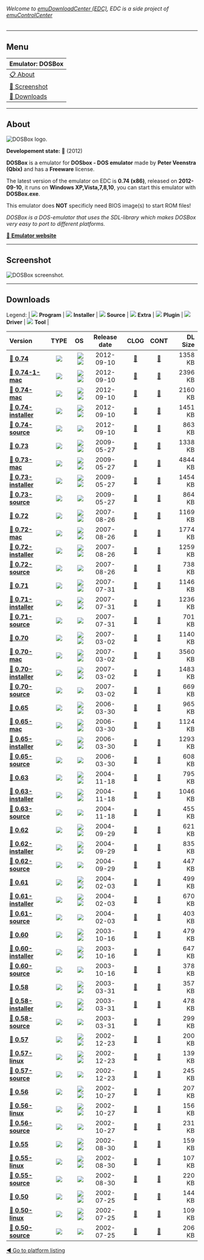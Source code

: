 ###### Welcome to [emuDownloadCenter (EDC)](https://github.com/PhoenixInteractiveNL/emuDownloadCenter/wiki/), EDC is a side project of [emuControlCenter](https://github.com/PhoenixInteractiveNL/emuControlCenter/wiki/)
***
## Menu
| **Emulator: DOSBox** |
|:---------|
| [:clipboard: About](#about) |
| [:sunrise: Screenshot](#screenshot) |
| [:floppy_disk: Downloads](#downloads) |
***
## About
![](https://github.com/PhoenixInteractiveNL/emuDownloadCenter/wiki/images_emulator/dosbox_logo_200.jpg "DOSBox logo.")

**Developement state:** :red_circle: (2012)

**DOSBox** is a emulator for **DOSbox - DOS emulator** made by **Peter Veenstra (Qbix)** and has a **Freeware** license.

The latest version of the emulator on EDC is **0.74 (x86)**, released on **2012-09-10**, it runs on **Windows XP,Vista,7,8,10**, you can start this emulator with **DOSBox.exe**.

This emulator does **NOT** specificly need BIOS image(s) to start ROM files!

_DOSBox is a DOS-emulator that uses the SDL-library which makes DOSBox very easy to port to different platforms._

[:link: **Emulator website**](http://www.dosbox.com/)
***
## Screenshot
![](https://raw.githubusercontent.com/PhoenixInteractiveNL/emuDownloadCenter/master/hooks/dosbox/emulator_screen_01.jpg "DOSBox screenshot.")
***
## Downloads
Legend: | 
![](https://raw.githubusercontent.com/wiki/PhoenixInteractiveNL/emuDownloadCenter/images_misc/icon_program_24.png) **Program** | 
![](https://raw.githubusercontent.com/wiki/PhoenixInteractiveNL/emuDownloadCenter/images_misc/icon_installer_24.png) **Installer** | 
![](https://raw.githubusercontent.com/wiki/PhoenixInteractiveNL/emuDownloadCenter/images_misc/icon_source_code_24.png) **Source** | 
![](https://raw.githubusercontent.com/wiki/PhoenixInteractiveNL/emuDownloadCenter/images_misc/icon_extra_24.png) **Extra** | 
![](https://raw.githubusercontent.com/wiki/PhoenixInteractiveNL/emuDownloadCenter/images_misc/icon_plugin_24.png) **Plugin** | 
![](https://raw.githubusercontent.com/wiki/PhoenixInteractiveNL/emuDownloadCenter/images_misc/icon_driver_24.png) **Driver** | 
![](https://raw.githubusercontent.com/wiki/PhoenixInteractiveNL/emuDownloadCenter/images_misc/icon_tool_24.png) **Tool** | 
 
| Version | TYPE | OS | Release date | CLOG | CONT | DL Size |
|:--------|:----:|---:|:------------:|:----:|:----:|--------:|
| [:floppy_disk: **0.74**](https://github.com/PhoenixInteractiveNL/edc-repo0007/raw/master/dosbox/0.74.7z) | ![](https://raw.githubusercontent.com/wiki/PhoenixInteractiveNL/emuDownloadCenter/images_misc/icon_program_24.png) | ![](https://raw.githubusercontent.com/wiki/PhoenixInteractiveNL/emuDownloadCenter/images_misc/logo_windows_24.png)![](https://raw.githubusercontent.com/wiki/PhoenixInteractiveNL/emuDownloadCenter/images_misc/icon_32-bit_24.png) | 2012-09-10 | [:page_facing_up:](https://github.com/PhoenixInteractiveNL/edc-repo0007/blob/master/dosbox/0.74_changelog.txt) | [:mag_right:](https://github.com/PhoenixInteractiveNL/edc-repo0007/blob/master/dosbox/0.74_contents.txt) | 1358 KB |
| [:floppy_disk: **0.74-1-mac**](https://github.com/PhoenixInteractiveNL/edc-repo0007/raw/master/dosbox/0.74-1-mac.7z) | ![](https://raw.githubusercontent.com/wiki/PhoenixInteractiveNL/emuDownloadCenter/images_misc/icon_program_24.png) | ![](https://raw.githubusercontent.com/wiki/PhoenixInteractiveNL/emuDownloadCenter/images_misc/logo_mac_24.png)![](https://raw.githubusercontent.com/wiki/PhoenixInteractiveNL/emuDownloadCenter/images_misc/icon_32-bit_24.png) | 2012-09-10 | [:page_facing_up:](https://github.com/PhoenixInteractiveNL/edc-repo0007/blob/master/dosbox/0.74-1-mac_changelog.txt) | [:mag_right:](https://github.com/PhoenixInteractiveNL/edc-repo0007/blob/master/dosbox/0.74-1-mac_contents.txt) | 2396 KB |
| [:floppy_disk: **0.74-mac**](https://github.com/PhoenixInteractiveNL/edc-repo0007/raw/master/dosbox/0.74-mac.7z) | ![](https://raw.githubusercontent.com/wiki/PhoenixInteractiveNL/emuDownloadCenter/images_misc/icon_program_24.png) | ![](https://raw.githubusercontent.com/wiki/PhoenixInteractiveNL/emuDownloadCenter/images_misc/logo_mac_24.png)![](https://raw.githubusercontent.com/wiki/PhoenixInteractiveNL/emuDownloadCenter/images_misc/icon_32-bit_24.png) | 2012-09-10 | [:page_facing_up:](https://github.com/PhoenixInteractiveNL/edc-repo0007/blob/master/dosbox/0.74-mac_changelog.txt) | [:mag_right:](https://github.com/PhoenixInteractiveNL/edc-repo0007/blob/master/dosbox/0.74-mac_contents.txt) | 2160 KB |
| [:floppy_disk: **0.74-installer**](https://github.com/PhoenixInteractiveNL/edc-repo0007/raw/master/dosbox/0.74-installer.7z) | ![](https://raw.githubusercontent.com/wiki/PhoenixInteractiveNL/emuDownloadCenter/images_misc/icon_installer_24.png) | ![](https://raw.githubusercontent.com/wiki/PhoenixInteractiveNL/emuDownloadCenter/images_misc/logo_windows_24.png)![](https://raw.githubusercontent.com/wiki/PhoenixInteractiveNL/emuDownloadCenter/images_misc/icon_32-bit_24.png) | 2012-09-10 | [:page_facing_up:](https://github.com/PhoenixInteractiveNL/edc-repo0007/blob/master/dosbox/0.74-installer_changelog.txt) | [:mag_right:](https://github.com/PhoenixInteractiveNL/edc-repo0007/blob/master/dosbox/0.74-installer_contents.txt) | 1451 KB |
| [:floppy_disk: **0.74-source**](https://github.com/PhoenixInteractiveNL/edc-repo0007/raw/master/dosbox/0.74-source.7z) | ![](https://raw.githubusercontent.com/wiki/PhoenixInteractiveNL/emuDownloadCenter/images_misc/icon_source_code_24.png) | ![](https://raw.githubusercontent.com/wiki/PhoenixInteractiveNL/emuDownloadCenter/images_misc/icon_32-bit_24.png) | 2012-09-10 | [:page_facing_up:](https://github.com/PhoenixInteractiveNL/edc-repo0007/blob/master/dosbox/0.74-source_changelog.txt) | [:mag_right:](https://github.com/PhoenixInteractiveNL/edc-repo0007/blob/master/dosbox/0.74-source_contents.txt) | 863 KB |
| [:floppy_disk: **0.73**](https://github.com/PhoenixInteractiveNL/edc-repo0007/raw/master/dosbox/0.73.7z) | ![](https://raw.githubusercontent.com/wiki/PhoenixInteractiveNL/emuDownloadCenter/images_misc/icon_program_24.png) | ![](https://raw.githubusercontent.com/wiki/PhoenixInteractiveNL/emuDownloadCenter/images_misc/logo_windows_24.png)![](https://raw.githubusercontent.com/wiki/PhoenixInteractiveNL/emuDownloadCenter/images_misc/icon_32-bit_24.png) | 2009-05-27 | [:page_facing_up:](https://github.com/PhoenixInteractiveNL/edc-repo0007/blob/master/dosbox/0.73_changelog.txt) | [:mag_right:](https://github.com/PhoenixInteractiveNL/edc-repo0007/blob/master/dosbox/0.73_contents.txt) | 1338 KB |
| [:floppy_disk: **0.73-mac**](https://github.com/PhoenixInteractiveNL/edc-repo0007/raw/master/dosbox/0.73-mac.7z) | ![](https://raw.githubusercontent.com/wiki/PhoenixInteractiveNL/emuDownloadCenter/images_misc/icon_program_24.png) | ![](https://raw.githubusercontent.com/wiki/PhoenixInteractiveNL/emuDownloadCenter/images_misc/logo_mac_24.png)![](https://raw.githubusercontent.com/wiki/PhoenixInteractiveNL/emuDownloadCenter/images_misc/icon_32-bit_24.png) | 2009-05-27 | [:page_facing_up:](https://github.com/PhoenixInteractiveNL/edc-repo0007/blob/master/dosbox/0.73-mac_changelog.txt) | [:mag_right:](https://github.com/PhoenixInteractiveNL/edc-repo0007/blob/master/dosbox/0.73-mac_contents.txt) | 4844 KB |
| [:floppy_disk: **0.73-installer**](https://github.com/PhoenixInteractiveNL/edc-repo0007/raw/master/dosbox/0.73-installer.7z) | ![](https://raw.githubusercontent.com/wiki/PhoenixInteractiveNL/emuDownloadCenter/images_misc/icon_installer_24.png) | ![](https://raw.githubusercontent.com/wiki/PhoenixInteractiveNL/emuDownloadCenter/images_misc/logo_windows_24.png)![](https://raw.githubusercontent.com/wiki/PhoenixInteractiveNL/emuDownloadCenter/images_misc/icon_32-bit_24.png) | 2009-05-27 | [:page_facing_up:](https://github.com/PhoenixInteractiveNL/edc-repo0007/blob/master/dosbox/0.73-installer_changelog.txt) | [:mag_right:](https://github.com/PhoenixInteractiveNL/edc-repo0007/blob/master/dosbox/0.73-installer_contents.txt) | 1454 KB |
| [:floppy_disk: **0.73-source**](https://github.com/PhoenixInteractiveNL/edc-repo0007/raw/master/dosbox/0.73-source.7z) | ![](https://raw.githubusercontent.com/wiki/PhoenixInteractiveNL/emuDownloadCenter/images_misc/icon_source_code_24.png) | ![](https://raw.githubusercontent.com/wiki/PhoenixInteractiveNL/emuDownloadCenter/images_misc/icon_32-bit_24.png) | 2009-05-27 | [:page_facing_up:](https://github.com/PhoenixInteractiveNL/edc-repo0007/blob/master/dosbox/0.73-source_changelog.txt) | [:mag_right:](https://github.com/PhoenixInteractiveNL/edc-repo0007/blob/master/dosbox/0.73-source_contents.txt) | 864 KB |
| [:floppy_disk: **0.72**](https://github.com/PhoenixInteractiveNL/edc-repo0007/raw/master/dosbox/0.72.7z) | ![](https://raw.githubusercontent.com/wiki/PhoenixInteractiveNL/emuDownloadCenter/images_misc/icon_program_24.png) | ![](https://raw.githubusercontent.com/wiki/PhoenixInteractiveNL/emuDownloadCenter/images_misc/logo_windows_24.png)![](https://raw.githubusercontent.com/wiki/PhoenixInteractiveNL/emuDownloadCenter/images_misc/icon_32-bit_24.png) | 2007-08-26 | [:page_facing_up:](https://github.com/PhoenixInteractiveNL/edc-repo0007/blob/master/dosbox/0.72_changelog.txt) | [:mag_right:](https://github.com/PhoenixInteractiveNL/edc-repo0007/blob/master/dosbox/0.72_contents.txt) | 1169 KB |
| [:floppy_disk: **0.72-mac**](https://github.com/PhoenixInteractiveNL/edc-repo0007/raw/master/dosbox/0.72-mac.7z) | ![](https://raw.githubusercontent.com/wiki/PhoenixInteractiveNL/emuDownloadCenter/images_misc/icon_program_24.png) | ![](https://raw.githubusercontent.com/wiki/PhoenixInteractiveNL/emuDownloadCenter/images_misc/logo_mac_24.png)![](https://raw.githubusercontent.com/wiki/PhoenixInteractiveNL/emuDownloadCenter/images_misc/icon_32-bit_24.png) | 2007-08-26 | [:page_facing_up:](https://github.com/PhoenixInteractiveNL/edc-repo0007/blob/master/dosbox/0.72-mac_changelog.txt) | [:mag_right:](https://github.com/PhoenixInteractiveNL/edc-repo0007/blob/master/dosbox/0.72-mac_contents.txt) | 1774 KB |
| [:floppy_disk: **0.72-installer**](https://github.com/PhoenixInteractiveNL/edc-repo0007/raw/master/dosbox/0.72-installer.7z) | ![](https://raw.githubusercontent.com/wiki/PhoenixInteractiveNL/emuDownloadCenter/images_misc/icon_installer_24.png) | ![](https://raw.githubusercontent.com/wiki/PhoenixInteractiveNL/emuDownloadCenter/images_misc/logo_windows_24.png)![](https://raw.githubusercontent.com/wiki/PhoenixInteractiveNL/emuDownloadCenter/images_misc/icon_32-bit_24.png) | 2007-08-26 | [:page_facing_up:](https://github.com/PhoenixInteractiveNL/edc-repo0007/blob/master/dosbox/0.72-installer_changelog.txt) | [:mag_right:](https://github.com/PhoenixInteractiveNL/edc-repo0007/blob/master/dosbox/0.72-installer_contents.txt) | 1259 KB |
| [:floppy_disk: **0.72-source**](https://github.com/PhoenixInteractiveNL/edc-repo0007/raw/master/dosbox/0.72-source.7z) | ![](https://raw.githubusercontent.com/wiki/PhoenixInteractiveNL/emuDownloadCenter/images_misc/icon_source_code_24.png) | ![](https://raw.githubusercontent.com/wiki/PhoenixInteractiveNL/emuDownloadCenter/images_misc/icon_32-bit_24.png) | 2007-08-26 | [:page_facing_up:](https://github.com/PhoenixInteractiveNL/edc-repo0007/blob/master/dosbox/0.72-source_changelog.txt) | [:mag_right:](https://github.com/PhoenixInteractiveNL/edc-repo0007/blob/master/dosbox/0.72-source_contents.txt) | 738 KB |
| [:floppy_disk: **0.71**](https://github.com/PhoenixInteractiveNL/edc-repo0007/raw/master/dosbox/0.71.7z) | ![](https://raw.githubusercontent.com/wiki/PhoenixInteractiveNL/emuDownloadCenter/images_misc/icon_program_24.png) | ![](https://raw.githubusercontent.com/wiki/PhoenixInteractiveNL/emuDownloadCenter/images_misc/logo_windows_24.png)![](https://raw.githubusercontent.com/wiki/PhoenixInteractiveNL/emuDownloadCenter/images_misc/icon_32-bit_24.png) | 2007-07-31 | [:page_facing_up:](https://github.com/PhoenixInteractiveNL/edc-repo0007/blob/master/dosbox/0.71_changelog.txt) | [:mag_right:](https://github.com/PhoenixInteractiveNL/edc-repo0007/blob/master/dosbox/0.71_contents.txt) | 1146 KB |
| [:floppy_disk: **0.71-installer**](https://github.com/PhoenixInteractiveNL/edc-repo0007/raw/master/dosbox/0.71-installer.7z) | ![](https://raw.githubusercontent.com/wiki/PhoenixInteractiveNL/emuDownloadCenter/images_misc/icon_installer_24.png) | ![](https://raw.githubusercontent.com/wiki/PhoenixInteractiveNL/emuDownloadCenter/images_misc/logo_windows_24.png)![](https://raw.githubusercontent.com/wiki/PhoenixInteractiveNL/emuDownloadCenter/images_misc/icon_32-bit_24.png) | 2007-07-31 | [:page_facing_up:](https://github.com/PhoenixInteractiveNL/edc-repo0007/blob/master/dosbox/0.71-installer_changelog.txt) | [:mag_right:](https://github.com/PhoenixInteractiveNL/edc-repo0007/blob/master/dosbox/0.71-installer_contents.txt) | 1236 KB |
| [:floppy_disk: **0.71-source**](https://github.com/PhoenixInteractiveNL/edc-repo0007/raw/master/dosbox/0.71-source.7z) | ![](https://raw.githubusercontent.com/wiki/PhoenixInteractiveNL/emuDownloadCenter/images_misc/icon_source_code_24.png) | ![](https://raw.githubusercontent.com/wiki/PhoenixInteractiveNL/emuDownloadCenter/images_misc/icon_32-bit_24.png) | 2007-07-31 | [:page_facing_up:](https://github.com/PhoenixInteractiveNL/edc-repo0007/blob/master/dosbox/0.71-source_changelog.txt) | [:mag_right:](https://github.com/PhoenixInteractiveNL/edc-repo0007/blob/master/dosbox/0.71-source_contents.txt) | 701 KB |
| [:floppy_disk: **0.70**](https://github.com/PhoenixInteractiveNL/edc-repo0007/raw/master/dosbox/0.70.7z) | ![](https://raw.githubusercontent.com/wiki/PhoenixInteractiveNL/emuDownloadCenter/images_misc/icon_program_24.png) | ![](https://raw.githubusercontent.com/wiki/PhoenixInteractiveNL/emuDownloadCenter/images_misc/logo_windows_24.png)![](https://raw.githubusercontent.com/wiki/PhoenixInteractiveNL/emuDownloadCenter/images_misc/icon_32-bit_24.png) | 2007-03-02 | [:page_facing_up:](https://github.com/PhoenixInteractiveNL/edc-repo0007/blob/master/dosbox/0.70_changelog.txt) | [:mag_right:](https://github.com/PhoenixInteractiveNL/edc-repo0007/blob/master/dosbox/0.70_contents.txt) | 1140 KB |
| [:floppy_disk: **0.70-mac**](https://github.com/PhoenixInteractiveNL/edc-repo0007/raw/master/dosbox/0.70-mac.7z) | ![](https://raw.githubusercontent.com/wiki/PhoenixInteractiveNL/emuDownloadCenter/images_misc/icon_program_24.png) | ![](https://raw.githubusercontent.com/wiki/PhoenixInteractiveNL/emuDownloadCenter/images_misc/logo_mac_24.png)![](https://raw.githubusercontent.com/wiki/PhoenixInteractiveNL/emuDownloadCenter/images_misc/icon_32-bit_24.png) | 2007-03-02 | [:page_facing_up:](https://github.com/PhoenixInteractiveNL/edc-repo0007/blob/master/dosbox/0.70-mac_changelog.txt) | [:mag_right:](https://github.com/PhoenixInteractiveNL/edc-repo0007/blob/master/dosbox/0.70-mac_contents.txt) | 3560 KB |
| [:floppy_disk: **0.70-installer**](https://github.com/PhoenixInteractiveNL/edc-repo0007/raw/master/dosbox/0.70-installer.7z) | ![](https://raw.githubusercontent.com/wiki/PhoenixInteractiveNL/emuDownloadCenter/images_misc/icon_installer_24.png) | ![](https://raw.githubusercontent.com/wiki/PhoenixInteractiveNL/emuDownloadCenter/images_misc/logo_windows_24.png)![](https://raw.githubusercontent.com/wiki/PhoenixInteractiveNL/emuDownloadCenter/images_misc/icon_32-bit_24.png) | 2007-03-02 | [:page_facing_up:](https://github.com/PhoenixInteractiveNL/edc-repo0007/blob/master/dosbox/0.70-installer_changelog.txt) | [:mag_right:](https://github.com/PhoenixInteractiveNL/edc-repo0007/blob/master/dosbox/0.70-installer_contents.txt) | 1483 KB |
| [:floppy_disk: **0.70-source**](https://github.com/PhoenixInteractiveNL/edc-repo0007/raw/master/dosbox/0.70-source.7z) | ![](https://raw.githubusercontent.com/wiki/PhoenixInteractiveNL/emuDownloadCenter/images_misc/icon_source_code_24.png) | ![](https://raw.githubusercontent.com/wiki/PhoenixInteractiveNL/emuDownloadCenter/images_misc/icon_32-bit_24.png) | 2007-03-02 | [:page_facing_up:](https://github.com/PhoenixInteractiveNL/edc-repo0007/blob/master/dosbox/0.70-source_changelog.txt) | [:mag_right:](https://github.com/PhoenixInteractiveNL/edc-repo0007/blob/master/dosbox/0.70-source_contents.txt) | 669 KB |
| [:floppy_disk: **0.65**](https://github.com/PhoenixInteractiveNL/edc-repo0007/raw/master/dosbox/0.65.7z) | ![](https://raw.githubusercontent.com/wiki/PhoenixInteractiveNL/emuDownloadCenter/images_misc/icon_program_24.png) | ![](https://raw.githubusercontent.com/wiki/PhoenixInteractiveNL/emuDownloadCenter/images_misc/logo_windows_24.png)![](https://raw.githubusercontent.com/wiki/PhoenixInteractiveNL/emuDownloadCenter/images_misc/icon_32-bit_24.png) | 2006-03-30 | [:page_facing_up:](https://github.com/PhoenixInteractiveNL/edc-repo0007/blob/master/dosbox/0.65_changelog.txt) | [:mag_right:](https://github.com/PhoenixInteractiveNL/edc-repo0007/blob/master/dosbox/0.65_contents.txt) | 965 KB |
| [:floppy_disk: **0.65-mac**](https://github.com/PhoenixInteractiveNL/edc-repo0007/raw/master/dosbox/0.65-mac.7z) | ![](https://raw.githubusercontent.com/wiki/PhoenixInteractiveNL/emuDownloadCenter/images_misc/icon_program_24.png) | ![](https://raw.githubusercontent.com/wiki/PhoenixInteractiveNL/emuDownloadCenter/images_misc/logo_mac_24.png)![](https://raw.githubusercontent.com/wiki/PhoenixInteractiveNL/emuDownloadCenter/images_misc/icon_32-bit_24.png) | 2006-03-30 | [:page_facing_up:](https://github.com/PhoenixInteractiveNL/edc-repo0007/blob/master/dosbox/0.65-mac_changelog.txt) | [:mag_right:](https://github.com/PhoenixInteractiveNL/edc-repo0007/blob/master/dosbox/0.65-mac_contents.txt) | 1124 KB |
| [:floppy_disk: **0.65-installer**](https://github.com/PhoenixInteractiveNL/edc-repo0007/raw/master/dosbox/0.65-installer.7z) | ![](https://raw.githubusercontent.com/wiki/PhoenixInteractiveNL/emuDownloadCenter/images_misc/icon_installer_24.png) | ![](https://raw.githubusercontent.com/wiki/PhoenixInteractiveNL/emuDownloadCenter/images_misc/logo_windows_24.png)![](https://raw.githubusercontent.com/wiki/PhoenixInteractiveNL/emuDownloadCenter/images_misc/icon_32-bit_24.png) | 2006-03-30 | [:page_facing_up:](https://github.com/PhoenixInteractiveNL/edc-repo0007/blob/master/dosbox/0.65-installer_changelog.txt) | [:mag_right:](https://github.com/PhoenixInteractiveNL/edc-repo0007/blob/master/dosbox/0.65-installer_contents.txt) | 1293 KB |
| [:floppy_disk: **0.65-source**](https://github.com/PhoenixInteractiveNL/edc-repo0007/raw/master/dosbox/0.65-source.7z) | ![](https://raw.githubusercontent.com/wiki/PhoenixInteractiveNL/emuDownloadCenter/images_misc/icon_source_code_24.png) | ![](https://raw.githubusercontent.com/wiki/PhoenixInteractiveNL/emuDownloadCenter/images_misc/icon_32-bit_24.png) | 2006-03-30 | [:page_facing_up:](https://github.com/PhoenixInteractiveNL/edc-repo0007/blob/master/dosbox/0.65-source_changelog.txt) | [:mag_right:](https://github.com/PhoenixInteractiveNL/edc-repo0007/blob/master/dosbox/0.65-source_contents.txt) | 608 KB |
| [:floppy_disk: **0.63**](https://github.com/PhoenixInteractiveNL/edc-repo0007/raw/master/dosbox/0.63.7z) | ![](https://raw.githubusercontent.com/wiki/PhoenixInteractiveNL/emuDownloadCenter/images_misc/icon_program_24.png) | ![](https://raw.githubusercontent.com/wiki/PhoenixInteractiveNL/emuDownloadCenter/images_misc/logo_windows_24.png)![](https://raw.githubusercontent.com/wiki/PhoenixInteractiveNL/emuDownloadCenter/images_misc/icon_32-bit_24.png) | 2004-11-18 | [:page_facing_up:](https://github.com/PhoenixInteractiveNL/edc-repo0007/blob/master/dosbox/0.63_changelog.txt) | [:mag_right:](https://github.com/PhoenixInteractiveNL/edc-repo0007/blob/master/dosbox/0.63_contents.txt) | 795 KB |
| [:floppy_disk: **0.63-installer**](https://github.com/PhoenixInteractiveNL/edc-repo0007/raw/master/dosbox/0.63-installer.7z) | ![](https://raw.githubusercontent.com/wiki/PhoenixInteractiveNL/emuDownloadCenter/images_misc/icon_installer_24.png) | ![](https://raw.githubusercontent.com/wiki/PhoenixInteractiveNL/emuDownloadCenter/images_misc/logo_windows_24.png)![](https://raw.githubusercontent.com/wiki/PhoenixInteractiveNL/emuDownloadCenter/images_misc/icon_32-bit_24.png) | 2004-11-18 | [:page_facing_up:](https://github.com/PhoenixInteractiveNL/edc-repo0007/blob/master/dosbox/0.63-installer_changelog.txt) | [:mag_right:](https://github.com/PhoenixInteractiveNL/edc-repo0007/blob/master/dosbox/0.63-installer_contents.txt) | 1046 KB |
| [:floppy_disk: **0.63-source**](https://github.com/PhoenixInteractiveNL/edc-repo0007/raw/master/dosbox/0.63-source.7z) | ![](https://raw.githubusercontent.com/wiki/PhoenixInteractiveNL/emuDownloadCenter/images_misc/icon_source_code_24.png) | ![](https://raw.githubusercontent.com/wiki/PhoenixInteractiveNL/emuDownloadCenter/images_misc/icon_32-bit_24.png) | 2004-11-18 | [:page_facing_up:](https://github.com/PhoenixInteractiveNL/edc-repo0007/blob/master/dosbox/0.63-source_changelog.txt) | [:mag_right:](https://github.com/PhoenixInteractiveNL/edc-repo0007/blob/master/dosbox/0.63-source_contents.txt) | 455 KB |
| [:floppy_disk: **0.62**](https://github.com/PhoenixInteractiveNL/edc-repo0007/raw/master/dosbox/0.62.7z) | ![](https://raw.githubusercontent.com/wiki/PhoenixInteractiveNL/emuDownloadCenter/images_misc/icon_program_24.png) | ![](https://raw.githubusercontent.com/wiki/PhoenixInteractiveNL/emuDownloadCenter/images_misc/logo_windows_24.png)![](https://raw.githubusercontent.com/wiki/PhoenixInteractiveNL/emuDownloadCenter/images_misc/icon_32-bit_24.png) | 2004-09-29 | [:page_facing_up:](https://github.com/PhoenixInteractiveNL/edc-repo0007/blob/master/dosbox/0.62_changelog.txt) | [:mag_right:](https://github.com/PhoenixInteractiveNL/edc-repo0007/blob/master/dosbox/0.62_contents.txt) | 621 KB |
| [:floppy_disk: **0.62-installer**](https://github.com/PhoenixInteractiveNL/edc-repo0007/raw/master/dosbox/0.62-installer.7z) | ![](https://raw.githubusercontent.com/wiki/PhoenixInteractiveNL/emuDownloadCenter/images_misc/icon_installer_24.png) | ![](https://raw.githubusercontent.com/wiki/PhoenixInteractiveNL/emuDownloadCenter/images_misc/logo_windows_24.png)![](https://raw.githubusercontent.com/wiki/PhoenixInteractiveNL/emuDownloadCenter/images_misc/icon_32-bit_24.png) | 2004-09-29 | [:page_facing_up:](https://github.com/PhoenixInteractiveNL/edc-repo0007/blob/master/dosbox/0.62-installer_changelog.txt) | [:mag_right:](https://github.com/PhoenixInteractiveNL/edc-repo0007/blob/master/dosbox/0.62-installer_contents.txt) | 835 KB |
| [:floppy_disk: **0.62-source**](https://github.com/PhoenixInteractiveNL/edc-repo0007/raw/master/dosbox/0.62-source.7z) | ![](https://raw.githubusercontent.com/wiki/PhoenixInteractiveNL/emuDownloadCenter/images_misc/icon_source_code_24.png) | ![](https://raw.githubusercontent.com/wiki/PhoenixInteractiveNL/emuDownloadCenter/images_misc/icon_32-bit_24.png) | 2004-09-29 | [:page_facing_up:](https://github.com/PhoenixInteractiveNL/edc-repo0007/blob/master/dosbox/0.62-source_changelog.txt) | [:mag_right:](https://github.com/PhoenixInteractiveNL/edc-repo0007/blob/master/dosbox/0.62-source_contents.txt) | 447 KB |
| [:floppy_disk: **0.61**](https://github.com/PhoenixInteractiveNL/edc-repo0007/raw/master/dosbox/0.61.7z) | ![](https://raw.githubusercontent.com/wiki/PhoenixInteractiveNL/emuDownloadCenter/images_misc/icon_program_24.png) | ![](https://raw.githubusercontent.com/wiki/PhoenixInteractiveNL/emuDownloadCenter/images_misc/logo_windows_24.png)![](https://raw.githubusercontent.com/wiki/PhoenixInteractiveNL/emuDownloadCenter/images_misc/icon_32-bit_24.png) | 2004-02-03 | [:page_facing_up:](https://github.com/PhoenixInteractiveNL/edc-repo0007/blob/master/dosbox/0.61_changelog.txt) | [:mag_right:](https://github.com/PhoenixInteractiveNL/edc-repo0007/blob/master/dosbox/0.61_contents.txt) | 499 KB |
| [:floppy_disk: **0.61-installer**](https://github.com/PhoenixInteractiveNL/edc-repo0007/raw/master/dosbox/0.61-installer.7z) | ![](https://raw.githubusercontent.com/wiki/PhoenixInteractiveNL/emuDownloadCenter/images_misc/icon_installer_24.png) | ![](https://raw.githubusercontent.com/wiki/PhoenixInteractiveNL/emuDownloadCenter/images_misc/logo_windows_24.png)![](https://raw.githubusercontent.com/wiki/PhoenixInteractiveNL/emuDownloadCenter/images_misc/icon_32-bit_24.png) | 2004-02-03 | [:page_facing_up:](https://github.com/PhoenixInteractiveNL/edc-repo0007/blob/master/dosbox/0.61-installer_changelog.txt) | [:mag_right:](https://github.com/PhoenixInteractiveNL/edc-repo0007/blob/master/dosbox/0.61-installer_contents.txt) | 670 KB |
| [:floppy_disk: **0.61-source**](https://github.com/PhoenixInteractiveNL/edc-repo0007/raw/master/dosbox/0.61-source.7z) | ![](https://raw.githubusercontent.com/wiki/PhoenixInteractiveNL/emuDownloadCenter/images_misc/icon_source_code_24.png) | ![](https://raw.githubusercontent.com/wiki/PhoenixInteractiveNL/emuDownloadCenter/images_misc/icon_32-bit_24.png) | 2004-02-03 | [:page_facing_up:](https://github.com/PhoenixInteractiveNL/edc-repo0007/blob/master/dosbox/0.61-source_changelog.txt) | [:mag_right:](https://github.com/PhoenixInteractiveNL/edc-repo0007/blob/master/dosbox/0.61-source_contents.txt) | 403 KB |
| [:floppy_disk: **0.60**](https://github.com/PhoenixInteractiveNL/edc-repo0007/raw/master/dosbox/0.60.7z) | ![](https://raw.githubusercontent.com/wiki/PhoenixInteractiveNL/emuDownloadCenter/images_misc/icon_program_24.png) | ![](https://raw.githubusercontent.com/wiki/PhoenixInteractiveNL/emuDownloadCenter/images_misc/logo_windows_24.png)![](https://raw.githubusercontent.com/wiki/PhoenixInteractiveNL/emuDownloadCenter/images_misc/icon_32-bit_24.png) | 2003-10-16 | [:page_facing_up:](https://github.com/PhoenixInteractiveNL/edc-repo0007/blob/master/dosbox/0.60_changelog.txt) | [:mag_right:](https://github.com/PhoenixInteractiveNL/edc-repo0007/blob/master/dosbox/0.60_contents.txt) | 479 KB |
| [:floppy_disk: **0.60-installer**](https://github.com/PhoenixInteractiveNL/edc-repo0007/raw/master/dosbox/0.60-installer.7z) | ![](https://raw.githubusercontent.com/wiki/PhoenixInteractiveNL/emuDownloadCenter/images_misc/icon_installer_24.png) | ![](https://raw.githubusercontent.com/wiki/PhoenixInteractiveNL/emuDownloadCenter/images_misc/logo_windows_24.png)![](https://raw.githubusercontent.com/wiki/PhoenixInteractiveNL/emuDownloadCenter/images_misc/icon_32-bit_24.png) | 2003-10-16 | [:page_facing_up:](https://github.com/PhoenixInteractiveNL/edc-repo0007/blob/master/dosbox/0.60-installer_changelog.txt) | [:mag_right:](https://github.com/PhoenixInteractiveNL/edc-repo0007/blob/master/dosbox/0.60-installer_contents.txt) | 647 KB |
| [:floppy_disk: **0.60-source**](https://github.com/PhoenixInteractiveNL/edc-repo0007/raw/master/dosbox/0.60-source.7z) | ![](https://raw.githubusercontent.com/wiki/PhoenixInteractiveNL/emuDownloadCenter/images_misc/icon_source_code_24.png) | ![](https://raw.githubusercontent.com/wiki/PhoenixInteractiveNL/emuDownloadCenter/images_misc/icon_32-bit_24.png) | 2003-10-16 | [:page_facing_up:](https://github.com/PhoenixInteractiveNL/edc-repo0007/blob/master/dosbox/0.60-source_changelog.txt) | [:mag_right:](https://github.com/PhoenixInteractiveNL/edc-repo0007/blob/master/dosbox/0.60-source_contents.txt) | 378 KB |
| [:floppy_disk: **0.58**](https://github.com/PhoenixInteractiveNL/edc-repo0007/raw/master/dosbox/0.58.7z) | ![](https://raw.githubusercontent.com/wiki/PhoenixInteractiveNL/emuDownloadCenter/images_misc/icon_program_24.png) | ![](https://raw.githubusercontent.com/wiki/PhoenixInteractiveNL/emuDownloadCenter/images_misc/logo_windows_24.png)![](https://raw.githubusercontent.com/wiki/PhoenixInteractiveNL/emuDownloadCenter/images_misc/icon_32-bit_24.png) | 2003-03-31 | [:page_facing_up:](https://github.com/PhoenixInteractiveNL/edc-repo0007/blob/master/dosbox/0.58_changelog.txt) | [:mag_right:](https://github.com/PhoenixInteractiveNL/edc-repo0007/blob/master/dosbox/0.58_contents.txt) | 357 KB |
| [:floppy_disk: **0.58-installer**](https://github.com/PhoenixInteractiveNL/edc-repo0007/raw/master/dosbox/0.58-installer.7z) | ![](https://raw.githubusercontent.com/wiki/PhoenixInteractiveNL/emuDownloadCenter/images_misc/icon_installer_24.png) | ![](https://raw.githubusercontent.com/wiki/PhoenixInteractiveNL/emuDownloadCenter/images_misc/logo_windows_24.png)![](https://raw.githubusercontent.com/wiki/PhoenixInteractiveNL/emuDownloadCenter/images_misc/icon_32-bit_24.png) | 2003-03-31 | [:page_facing_up:](https://github.com/PhoenixInteractiveNL/edc-repo0007/blob/master/dosbox/0.58-installer_changelog.txt) | [:mag_right:](https://github.com/PhoenixInteractiveNL/edc-repo0007/blob/master/dosbox/0.58-installer_contents.txt) | 478 KB |
| [:floppy_disk: **0.58-source**](https://github.com/PhoenixInteractiveNL/edc-repo0007/raw/master/dosbox/0.58-source.7z) | ![](https://raw.githubusercontent.com/wiki/PhoenixInteractiveNL/emuDownloadCenter/images_misc/icon_source_code_24.png) | ![](https://raw.githubusercontent.com/wiki/PhoenixInteractiveNL/emuDownloadCenter/images_misc/icon_32-bit_24.png) | 2003-03-31 | [:page_facing_up:](https://github.com/PhoenixInteractiveNL/edc-repo0007/blob/master/dosbox/0.58-source_changelog.txt) | [:mag_right:](https://github.com/PhoenixInteractiveNL/edc-repo0007/blob/master/dosbox/0.58-source_contents.txt) | 299 KB |
| [:floppy_disk: **0.57**](https://github.com/PhoenixInteractiveNL/edc-repo0007/raw/master/dosbox/0.57.7z) | ![](https://raw.githubusercontent.com/wiki/PhoenixInteractiveNL/emuDownloadCenter/images_misc/icon_program_24.png) | ![](https://raw.githubusercontent.com/wiki/PhoenixInteractiveNL/emuDownloadCenter/images_misc/logo_windows_24.png)![](https://raw.githubusercontent.com/wiki/PhoenixInteractiveNL/emuDownloadCenter/images_misc/icon_32-bit_24.png) | 2002-12-23 | [:page_facing_up:](https://github.com/PhoenixInteractiveNL/edc-repo0007/blob/master/dosbox/0.57_changelog.txt) | [:mag_right:](https://github.com/PhoenixInteractiveNL/edc-repo0007/blob/master/dosbox/0.57_contents.txt) | 200 KB |
| [:floppy_disk: **0.57-linux**](https://github.com/PhoenixInteractiveNL/edc-repo0007/raw/master/dosbox/0.57-linux.7z) | ![](https://raw.githubusercontent.com/wiki/PhoenixInteractiveNL/emuDownloadCenter/images_misc/icon_program_24.png) | ![](https://raw.githubusercontent.com/wiki/PhoenixInteractiveNL/emuDownloadCenter/images_misc/logo_linux_24.png)![](https://raw.githubusercontent.com/wiki/PhoenixInteractiveNL/emuDownloadCenter/images_misc/icon_32-bit_24.png) | 2002-12-23 | [:page_facing_up:](https://github.com/PhoenixInteractiveNL/edc-repo0007/blob/master/dosbox/0.57-linux_changelog.txt) | [:mag_right:](https://github.com/PhoenixInteractiveNL/edc-repo0007/blob/master/dosbox/0.57-linux_contents.txt) | 139 KB |
| [:floppy_disk: **0.57-source**](https://github.com/PhoenixInteractiveNL/edc-repo0007/raw/master/dosbox/0.57-source.7z) | ![](https://raw.githubusercontent.com/wiki/PhoenixInteractiveNL/emuDownloadCenter/images_misc/icon_source_code_24.png) | ![](https://raw.githubusercontent.com/wiki/PhoenixInteractiveNL/emuDownloadCenter/images_misc/icon_32-bit_24.png) | 2002-12-23 | [:page_facing_up:](https://github.com/PhoenixInteractiveNL/edc-repo0007/blob/master/dosbox/0.57-source_changelog.txt) | [:mag_right:](https://github.com/PhoenixInteractiveNL/edc-repo0007/blob/master/dosbox/0.57-source_contents.txt) | 245 KB |
| [:floppy_disk: **0.56**](https://github.com/PhoenixInteractiveNL/edc-repo0007/raw/master/dosbox/0.56.7z) | ![](https://raw.githubusercontent.com/wiki/PhoenixInteractiveNL/emuDownloadCenter/images_misc/icon_program_24.png) | ![](https://raw.githubusercontent.com/wiki/PhoenixInteractiveNL/emuDownloadCenter/images_misc/logo_windows_24.png)![](https://raw.githubusercontent.com/wiki/PhoenixInteractiveNL/emuDownloadCenter/images_misc/icon_32-bit_24.png) | 2002-10-27 | [:page_facing_up:](https://github.com/PhoenixInteractiveNL/edc-repo0007/blob/master/dosbox/0.56_changelog.txt) | [:mag_right:](https://github.com/PhoenixInteractiveNL/edc-repo0007/blob/master/dosbox/0.56_contents.txt) | 207 KB |
| [:floppy_disk: **0.56-linux**](https://github.com/PhoenixInteractiveNL/edc-repo0007/raw/master/dosbox/0.56-linux.7z) | ![](https://raw.githubusercontent.com/wiki/PhoenixInteractiveNL/emuDownloadCenter/images_misc/icon_program_24.png) | ![](https://raw.githubusercontent.com/wiki/PhoenixInteractiveNL/emuDownloadCenter/images_misc/logo_linux_24.png)![](https://raw.githubusercontent.com/wiki/PhoenixInteractiveNL/emuDownloadCenter/images_misc/icon_32-bit_24.png) | 2002-10-27 | [:page_facing_up:](https://github.com/PhoenixInteractiveNL/edc-repo0007/blob/master/dosbox/0.56-linux_changelog.txt) | [:mag_right:](https://github.com/PhoenixInteractiveNL/edc-repo0007/blob/master/dosbox/0.56-linux_contents.txt) | 156 KB |
| [:floppy_disk: **0.56-source**](https://github.com/PhoenixInteractiveNL/edc-repo0007/raw/master/dosbox/0.56-source.7z) | ![](https://raw.githubusercontent.com/wiki/PhoenixInteractiveNL/emuDownloadCenter/images_misc/icon_source_code_24.png) | ![](https://raw.githubusercontent.com/wiki/PhoenixInteractiveNL/emuDownloadCenter/images_misc/icon_32-bit_24.png) | 2002-10-27 | [:page_facing_up:](https://github.com/PhoenixInteractiveNL/edc-repo0007/blob/master/dosbox/0.56-source_changelog.txt) | [:mag_right:](https://github.com/PhoenixInteractiveNL/edc-repo0007/blob/master/dosbox/0.56-source_contents.txt) | 231 KB |
| [:floppy_disk: **0.55**](https://github.com/PhoenixInteractiveNL/edc-repo0007/raw/master/dosbox/0.55.7z) | ![](https://raw.githubusercontent.com/wiki/PhoenixInteractiveNL/emuDownloadCenter/images_misc/icon_program_24.png) | ![](https://raw.githubusercontent.com/wiki/PhoenixInteractiveNL/emuDownloadCenter/images_misc/logo_windows_24.png)![](https://raw.githubusercontent.com/wiki/PhoenixInteractiveNL/emuDownloadCenter/images_misc/icon_32-bit_24.png) | 2002-08-30 | [:page_facing_up:](https://github.com/PhoenixInteractiveNL/edc-repo0007/blob/master/dosbox/0.55_changelog.txt) | [:mag_right:](https://github.com/PhoenixInteractiveNL/edc-repo0007/blob/master/dosbox/0.55_contents.txt) | 159 KB |
| [:floppy_disk: **0.55-linux**](https://github.com/PhoenixInteractiveNL/edc-repo0007/raw/master/dosbox/0.55-linux.7z) | ![](https://raw.githubusercontent.com/wiki/PhoenixInteractiveNL/emuDownloadCenter/images_misc/icon_program_24.png) | ![](https://raw.githubusercontent.com/wiki/PhoenixInteractiveNL/emuDownloadCenter/images_misc/logo_linux_24.png)![](https://raw.githubusercontent.com/wiki/PhoenixInteractiveNL/emuDownloadCenter/images_misc/icon_32-bit_24.png) | 2002-08-30 | [:page_facing_up:](https://github.com/PhoenixInteractiveNL/edc-repo0007/blob/master/dosbox/0.55-linux_changelog.txt) | [:mag_right:](https://github.com/PhoenixInteractiveNL/edc-repo0007/blob/master/dosbox/0.55-linux_contents.txt) | 107 KB |
| [:floppy_disk: **0.55-source**](https://github.com/PhoenixInteractiveNL/edc-repo0007/raw/master/dosbox/0.55-source.7z) | ![](https://raw.githubusercontent.com/wiki/PhoenixInteractiveNL/emuDownloadCenter/images_misc/icon_source_code_24.png) | ![](https://raw.githubusercontent.com/wiki/PhoenixInteractiveNL/emuDownloadCenter/images_misc/icon_32-bit_24.png) | 2002-08-30 | [:page_facing_up:](https://github.com/PhoenixInteractiveNL/edc-repo0007/blob/master/dosbox/0.55-source_changelog.txt) | [:mag_right:](https://github.com/PhoenixInteractiveNL/edc-repo0007/blob/master/dosbox/0.55-source_contents.txt) | 220 KB |
| [:floppy_disk: **0.50**](https://github.com/PhoenixInteractiveNL/edc-repo0007/raw/master/dosbox/0.50.7z) | ![](https://raw.githubusercontent.com/wiki/PhoenixInteractiveNL/emuDownloadCenter/images_misc/icon_program_24.png) | ![](https://raw.githubusercontent.com/wiki/PhoenixInteractiveNL/emuDownloadCenter/images_misc/logo_windows_24.png)![](https://raw.githubusercontent.com/wiki/PhoenixInteractiveNL/emuDownloadCenter/images_misc/icon_32-bit_24.png) | 2002-07-25 | [:page_facing_up:](https://github.com/PhoenixInteractiveNL/edc-repo0007/blob/master/dosbox/0.50_changelog.txt) | [:mag_right:](https://github.com/PhoenixInteractiveNL/edc-repo0007/blob/master/dosbox/0.50_contents.txt) | 144 KB |
| [:floppy_disk: **0.50-linux**](https://github.com/PhoenixInteractiveNL/edc-repo0007/raw/master/dosbox/0.50-linux.7z) | ![](https://raw.githubusercontent.com/wiki/PhoenixInteractiveNL/emuDownloadCenter/images_misc/icon_program_24.png) | ![](https://raw.githubusercontent.com/wiki/PhoenixInteractiveNL/emuDownloadCenter/images_misc/logo_linux_24.png)![](https://raw.githubusercontent.com/wiki/PhoenixInteractiveNL/emuDownloadCenter/images_misc/icon_32-bit_24.png) | 2002-07-25 | [:page_facing_up:](https://github.com/PhoenixInteractiveNL/edc-repo0007/blob/master/dosbox/0.50-linux_changelog.txt) | [:mag_right:](https://github.com/PhoenixInteractiveNL/edc-repo0007/blob/master/dosbox/0.50-linux_contents.txt) | 109 KB |
| [:floppy_disk: **0.50-source**](https://github.com/PhoenixInteractiveNL/edc-repo0007/raw/master/dosbox/0.50-source.7z) | ![](https://raw.githubusercontent.com/wiki/PhoenixInteractiveNL/emuDownloadCenter/images_misc/icon_source_code_24.png) | ![](https://raw.githubusercontent.com/wiki/PhoenixInteractiveNL/emuDownloadCenter/images_misc/icon_32-bit_24.png) | 2002-07-25 | [:page_facing_up:](https://github.com/PhoenixInteractiveNL/edc-repo0007/blob/master/dosbox/0.50-source_changelog.txt) | [:mag_right:](https://github.com/PhoenixInteractiveNL/edc-repo0007/blob/master/dosbox/0.50-source_contents.txt) | 206 KB |

[:arrow_backward: Go to platform listing](https://github.com/PhoenixInteractiveNL/emuDownloadCenter/wiki/EDC-Platform-List)
